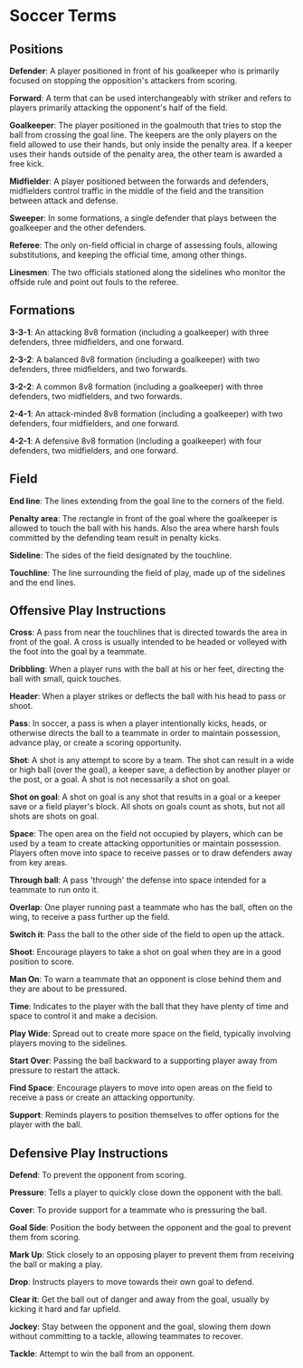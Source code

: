 # Soccer Terms

## Positions

**Defender**: A player positioned in front of his goalkeeper who is primarily focused on stopping the opposition's attackers from scoring.

**Forward**: A term that can be used interchangeably with striker and refers to players primarily attacking the opponent's half of the field.

**Goalkeeper**: The player positioned in the goalmouth that tries to stop the ball from crossing the goal line. The keepers are the only players on the field allowed to use their hands, but only inside the penalty area. If a keeper uses their hands outside of the penalty area, the other team is awarded a free kick.

**Midfielder**: A player positioned between the forwards and defenders, midfielders control traffic in the middle of the field and the transition between attack and defense.

**Sweeper**: In some formations, a single defender that plays between the goalkeeper and the other defenders.

**Referee**: The only on-field official in charge of assessing fouls, allowing substitutions, and keeping the official time, among other things.

**Linesmen**: The two officials stationed along the sidelines who monitor the offside rule and point out fouls to the referee.

## Formations

**3-3-1**: An attacking 8v8 formation (including a goalkeeper) with three defenders, three midfielders, and one forward.

**2-3-2**: A balanced 8v8 formation (including a goalkeeper) with two defenders, three midfielders, and two forwards.

**3-2-2**: A common 8v8 formation (including a goalkeeper) with three defenders, two midfielders, and two forwards.

**2-4-1**: An attack-minded 8v8 formation (including a goalkeeper) with two defenders, four midfielders, and one forward.

**4-2-1**: A defensive 8v8 formation (including a goalkeeper) with four defenders, two midfielders, and one forward.

## Field

**End line**: The lines extending from the goal line to the corners of the field.

**Penalty area**: The rectangle in front of the goal where the goalkeeper is allowed to touch the ball with his hands. Also the area where harsh fouls committed by the defending team result in penalty kicks.

**Sideline**: The sides of the field designated by the touchline.

**Touchline**: The line surrounding the field of play, made up of the sidelines and the end lines.

## Offensive Play Instructions

**Cross**: A pass from near the touchlines that is directed towards the area in front of the goal. A cross is usually intended to be headed or volleyed with the foot into the goal by a teammate.

**Dribbling**: When a player runs with the ball at his or her feet, directing the ball with small, quick touches.

**Header**: When a player strikes or deflects the ball with his head to pass or shoot.

**Pass**: In soccer, a pass is when a player intentionally kicks, heads, or otherwise directs the ball to a teammate in order to maintain possession, advance play, or create a scoring opportunity.

**Shot**: A shot is any attempt to score by a team. The shot can result in a wide or high ball (over the goal), a keeper save, a deflection by another player or the post, or a goal. A shot is not necessarily a shot on goal.

**Shot on goal**: A shot on goal is any shot that results in a goal or a keeper save or a field player's block. All shots on goals count as shots, but not all shots are shots on goal.

**Space**: The open area on the field not occupied by players, which can be used by a team to create attacking opportunities or maintain possession.  Players often move into space to receive passes or to draw defenders away from key areas.

**Through ball**: A pass 'through' the defense into space intended for a teammate to run onto it.

**Overlap**: One player running past a teammate who has the ball, often on the wing, to receive a pass further up the field.

**Switch it**: Pass the ball to the other side of the field to open up the attack.

**Shoot**: Encourage players to take a shot on goal when they are in a good position to score.

**Man On**: To warn a teammate that an opponent is close behind them and they are about to be pressured.

**Time**: Indicates to the player with the ball that they have plenty of time and space to control it and make a decision.

**Play Wide**: Spread out to create more space on the field, typically involving players moving to the sidelines.

**Start Over**: Passing the ball backward to a supporting player away from pressure to restart the attack.

**Find Space**: Encourage players to move into open areas on the field to receive a pass or create an attacking opportunity.

**Support**: Reminds players to position themselves to offer options for the player with the ball.

## Defensive Play Instructions

**Defend**: To prevent the opponent from scoring.

**Pressure**: Tells a player to quickly close down the opponent with the ball.

**Cover**: To provide support for a teammate who is pressuring the ball.

**Goal Side**: Position the body between the opponent and the goal to prevent them from scoring.

**Mark Up**: Stick closely to an opposing player to prevent them from receiving the ball or making a play.

**Drop**: Instructs players to move towards their own goal to defend.

**Clear it**: Get the ball out of danger and away from the goal, usually by kicking it hard and far upfield.

**Jockey**: Stay between the opponent and the goal, slowing them down without committing to a tackle, allowing teammates to recover.

**Tackle**: Attempt to win the ball from an opponent.